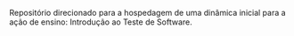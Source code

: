 Repositório direcionado para a hospedagem de uma dinâmica inicial para a ação de ensino: Introdução ao Teste de Software.
